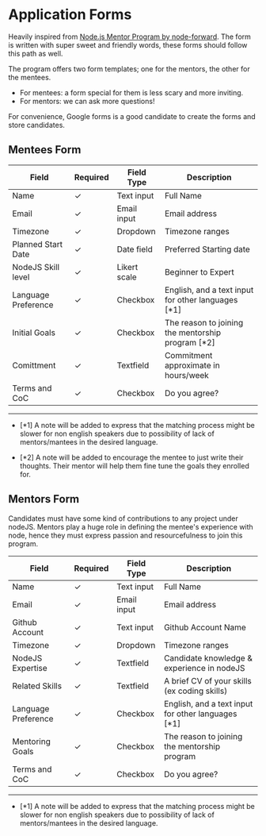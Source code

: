 # Application Forms

Heavily inspired from [Node.js Mentor Program by node-forward](https://docs.google.com/forms/d/e/1FAIpQLSf3aR7asv-flRgPTz7Csi9ILAGyPU2iGgid3OIOe7l9J8AxjA/viewform). The form is written with super sweet and friendly words, these forms should follow this path as well.

The program offers two form templates; one for the mentors, the other for the mentees.
  - For mentees: a form special for them is less scary and more inviting.
  - For mentors: we can ask more questions!

For convenience, Google forms is a good candidate to create the forms and store candidates.


## Mentees Form

| Field               | Required | Field Type   | Description                                        |
|---------------------|----------|--------------|----------------------------------------------------|
| Name                | ✓        | Text input   | Full Name                                          |
| Email               | ✓        | Email input  | Email address                                      |
| Timezone            | ✓        | Dropdown     | Timezone ranges                                    |
| Planned Start Date  | ✓        | Date field   | Preferred Starting date                            |
| NodeJS Skill level  | ✓        | Likert scale | Beginner to Expert                                 |
| Language Preference | ✓        | Checkbox     | English, and a text input for other languages [*1] |
| Initial Goals       | ✓        | Checkbox     | The reason to joining the mentorship program [*2]  |
| Comittment          | ✓        | Textfield    | Commitment approximate in hours/week               |
| Terms and CoC       | ✓        | Checkbox     | Do you agree?                                      |


__________________________

- [\*1] A note will be added to express that the matching process might be slower for non english speakers due to possibility of lack of mentors/mantees in the desired language.

- [\*2] A note will be added to encourage the mentee to just write their thoughts. Their mentor will help them fine tune the goals they enrolled for.


## Mentors Form

Candidates must have some kind of contributions to any project under nodeJS. Mentors play a huge role in defining the mentee's experience with node, hence they must express passion and resourcefulness to join this program.


| Field               | Required | Field Type   | Description                                        |
|---------------------|----------|--------------|----------------------------------------------------|
| Name                | ✓        | Text input   | Full Name                                          |
| Email               | ✓        | Email input  | Email address                                      |
| Github Account      | ✓        | Text input   | Github Account Name                                |
| Timezone            | ✓        | Dropdown     | Timezone ranges                                    |
| NodeJS Expertise    | ✓        | Textfield    | Candidate knowledge & experience in nodeJS         |
| Related Skills      | ✓        | Textfield    | A brief CV of your skills (ex coding skills)       |
| Language Preference | ✓        | Checkbox     | English, and a text input for other languages [*1] |
| Mentoring Goals     | ✓        | Checkbox     | The reason to joining the mentorship program       |
| Terms and CoC       | ✓        | Checkbox     | Do you agree?                                      |


__________________________

- [\*1] A note will be added to express that the matching process might be slower for non english speakers due to possibility of lack of mentors/mantees in the desired language.


